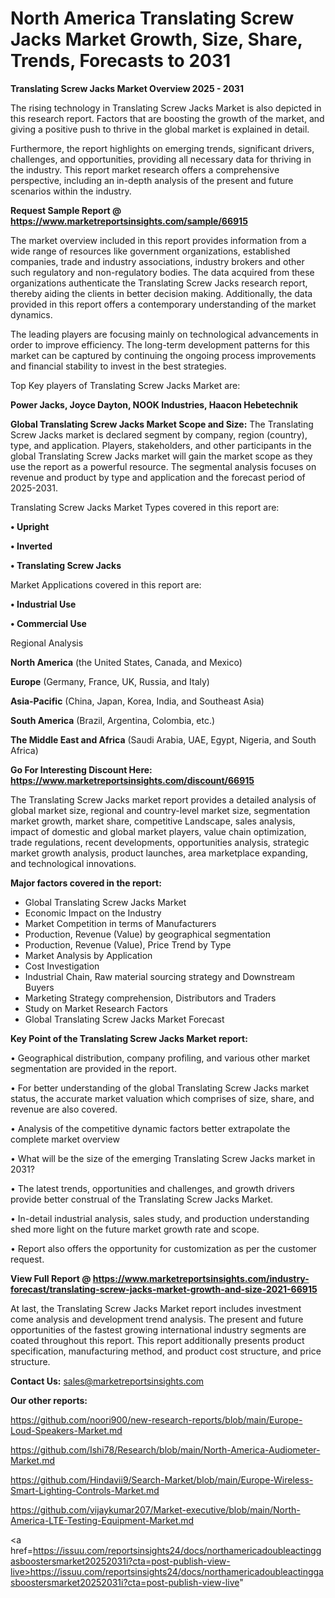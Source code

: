 # North America Translating Screw Jacks Market Growth, Size, Share, Trends, Forecasts to 2031

<Strong> Translating Screw Jacks Market Overview 2025 - 2031</strong>

The rising technology in Translating Screw Jacks Market is also depicted in this research report. Factors that are boosting the growth of the market, and giving a positive push to thrive in the global market is explained in detail.

Furthermore, the report highlights on emerging trends, significant drivers, challenges, and opportunities, providing all necessary data for thriving in the industry. This report market research offers a comprehensive perspective, including an in-depth analysis of the present and future scenarios within the industry.

<strong>Request Sample Report @ <a href=https://www.marketreportsinsights.com/sample/66915>https://www.marketreportsinsights.com/sample/66915</a></strong>

The market overview included in this report provides information from a wide range of resources like government organizations, established companies, trade and industry associations, industry brokers and other such regulatory and non-regulatory bodies. The data acquired from these organizations authenticate the Translating Screw Jacks research report, thereby aiding the clients in better decision making. Additionally, the data provided in this report offers a contemporary understanding of the market dynamics.

The leading players are focusing mainly on technological advancements in order to improve efficiency. The long-term development patterns for this market can be captured by continuing the ongoing process improvements and financial stability to invest in the best strategies.

Top Key players of Translating Screw Jacks Market are:

<strong>Power Jacks, Joyce Dayton, NOOK Industries, Haacon Hebetechnik</strong>

<strong><b>Global Translating Screw Jacks Market Scope and Size:</b></strong>
The Translating Screw Jacks market is declared segment by company, region (country), type, and application. Players, stakeholders, and other participants in the global Translating Screw Jacks market will gain the market scope as they use the report as a powerful resource. The segmental analysis focuses on revenue and product by type and application and the forecast period of 2025-2031.

Translating Screw Jacks Market Types covered in this report are:

<strong>• Upright

• Inverted

• Translating Screw Jacks</strong>

Market Applications covered in this report are:

<strong>• Industrial Use

• Commercial Use</strong> 

Regional Analysis

<strong>North America</strong> (the United States, Canada, and Mexico)

<strong>Europe</strong> (Germany, France, UK, Russia, and Italy)

<strong>Asia-Pacific</strong> (China, Japan, Korea, India, and Southeast Asia)

<strong>South America</strong> (Brazil, Argentina, Colombia, etc.)

<strong>The Middle East and Africa</strong> (Saudi Arabia, UAE, Egypt, Nigeria, and South Africa)

<strong>Go For Interesting Discount Here: <a href=https://www.marketreportsinsights.com/discount/66915>https://www.marketreportsinsights.com/discount/66915</a></strong>

The Translating Screw Jacks market report provides a detailed analysis of global market size, regional and country-level market size, segmentation market growth, market share, competitive Landscape, sales analysis, impact of domestic and global market players, value chain optimization, trade regulations, recent developments, opportunities analysis, strategic market growth analysis, product launches, area marketplace expanding, and technological innovations.

<strong><b>Major factors covered in the report:</b></strong>
<ul>
  <li>Global Translating Screw Jacks Market </li>
  <li>Economic Impact on the Industry</li>
  <li>Market Competition in terms of Manufacturers</li>
  <li>Production, Revenue (Value) by geographical segmentation</li>
  <li>Production, Revenue (Value), Price Trend by Type</li>
  <li>Market Analysis by Application</li>
  <li>Cost Investigation</li>
  <li>Industrial Chain, Raw material sourcing strategy and Downstream Buyers</li>
  <li>Marketing Strategy comprehension, Distributors and Traders</li>
  <li>Study on Market Research Factors</li>
  <li>Global Translating Screw Jacks Market Forecast</li>
</ul>

<strong><b>Key Point of the Translating Screw Jacks Market report:</b></strong>

• Geographical distribution, company profiling, and various other market segmentation are provided in the report.

• For better understanding of the global Translating Screw Jacks market status, the accurate market valuation which comprises of size, share, and revenue are also covered.

• Analysis of the competitive dynamic factors better extrapolate the complete market overview

• What will be the size of the emerging Translating Screw Jacks market in 2031?

• The latest trends, opportunities and challenges, and growth drivers provide better construal of the Translating Screw Jacks Market.

• In-detail industrial analysis, sales study, and production understanding shed more light on the future market growth rate and scope.

• Report also offers the opportunity for customization as per the customer request.

<strong><b>View Full Report @ <a href=https://www.marketreportsinsights.com/industry-forecast/translating-screw-jacks-market-growth-and-size-2021-66915>https://www.marketreportsinsights.com/industry-forecast/translating-screw-jacks-market-growth-and-size-2021-66915</a></b></strong>


At last, the Translating Screw Jacks Market report includes investment come analysis and development trend analysis. The present and future opportunities of the fastest growing international industry segments are coated throughout this report. This report additionally presents product specification, manufacturing method, and product cost structure, and price structure.

<strong>Contact Us:</strong>
sales@marketreportsinsights.com

<strong>Our other reports:</strong>

<a href=https://github.com/noori900/new-research-reports/blob/main/Europe-Loud-Speakers-Market.md>https://github.com/noori900/new-research-reports/blob/main/Europe-Loud-Speakers-Market.md</a>

<a href=https://github.com/Ishi78/Research/blob/main/North-America-Audiometer-Market.md>https://github.com/Ishi78/Research/blob/main/North-America-Audiometer-Market.md</a>

<a href=https://github.com/Hindavii9/Search-Market/blob/main/Europe-Wireless-Smart-Lighting-Controls-Market.md>https://github.com/Hindavii9/Search-Market/blob/main/Europe-Wireless-Smart-Lighting-Controls-Market.md</a>

<a href=https://github.com/vijaykumar207/Market-executive/blob/main/North-America-LTE-Testing-Equipment-Market.md>https://github.com/vijaykumar207/Market-executive/blob/main/North-America-LTE-Testing-Equipment-Market.md</a>

<a href=https://issuu.com/reportsinsights24/docs/northamericadoubleactinggasboostersmarket20252031i?cta=post-publish-view-live>https://issuu.com/reportsinsights24/docs/northamericadoubleactinggasboostersmarket20252031i?cta=post-publish-view-live</a>"
